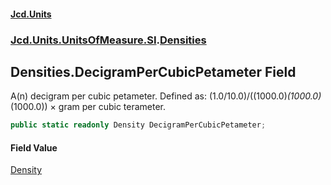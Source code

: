 #### [Jcd.Units](index.md 'index')
### [Jcd.Units.UnitsOfMeasure.SI](Jcd.Units.UnitsOfMeasure.SI.md 'Jcd.Units.UnitsOfMeasure.SI').[Densities](Densities.md 'Jcd.Units.UnitsOfMeasure.SI.Densities')

## Densities.DecigramPerCubicPetameter Field

A(n) decigram per cubic petameter. Defined as: (1.0/10.0)/((1000.0)*(1000.0)*(1000.0)) × gram per cubic terameter.

```csharp
public static readonly Density DecigramPerCubicPetameter;
```

#### Field Value
[Density](Density.md 'Jcd.Units.UnitTypes.Density')